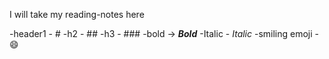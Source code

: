 I will take my reading-notes here

-header1 - #
-h2      - ##
-h3      - ###
-bold    -> ***Bold***
-Italic  -  *Italic*
-smiling emoji - :smile:

